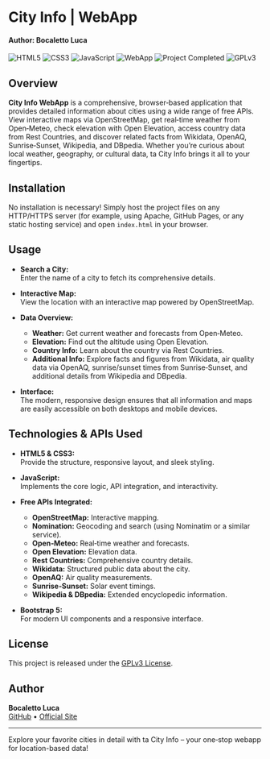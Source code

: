 # City Info | WebApp
#### Author: Bocaletto Luca

![HTML5](https://img.shields.io/badge/HTML5-E34F26?logo=html5&style=for-the-badge)
![CSS3](https://img.shields.io/badge/CSS3-1572B6?logo=css3&style=for-the-badge)
![JavaScript](https://img.shields.io/badge/JavaScript-F7DF1E?logo=javascript&style=for-the-badge)
![WebApp](https://img.shields.io/badge/ta_City_Info-WebApp-blue?style=for-the-badge)
![Project Completed](https://img.shields.io/badge/Project-Completed-green?style=for-the-badge)
![GPLv3](https://img.shields.io/badge/License-GPLv3-blue?style=for-the-badge)

## Overview

**City Info WebApp** is a comprehensive, browser‑based application that provides detailed information about cities using a wide range of free APIs. View interactive maps via OpenStreetMap, get real‑time weather from Open‑Meteo, check elevation with Open Elevation, access country data from Rest Countries, and discover related facts from Wikidata, OpenAQ, Sunrise‑Sunset, Wikipedia, and DBpedia. Whether you’re curious about local weather, geography, or cultural data, ta City Info brings it all to your fingertips.

## Installation

No installation is necessary! Simply host the project files on any HTTP/HTTPS server (for example, using Apache, GitHub Pages, or any static hosting service) and open `index.html` in your browser.

## Usage

- **Search a City:**  
  Enter the name of a city to fetch its comprehensive details.
  
- **Interactive Map:**  
  View the location with an interactive map powered by OpenStreetMap.
  
- **Data Overview:**  
  - **Weather:** Get current weather and forecasts from Open‑Meteo.  
  - **Elevation:** Find out the altitude using Open Elevation.  
  - **Country Info:** Learn about the country via Rest Countries.  
  - **Additional Info:** Explore facts and figures from Wikidata, air quality data via OpenAQ, sunrise/sunset times from Sunrise‑Sunset, and additional details from Wikipedia and DBpedia.

- **Interface:**  
  The modern, responsive design ensures that all information and maps are easily accessible on both desktops and mobile devices.

## Technologies & APIs Used

- **HTML5 & CSS3:**  
  Provide the structure, responsive layout, and sleek styling.
- **JavaScript:**  
  Implements the core logic, API integration, and interactivity.

- **Free APIs Integrated:**
  - **OpenStreetMap:** Interactive mapping.
  - **Nomination:** Geocoding and search (using Nominatim or a similar service).
  - **Open‑Meteo:** Real‑time weather and forecasts.
  - **Open Elevation:** Elevation data.
  - **Rest Countries:** Comprehensive country details.
  - **Wikidata:** Structured public data about the city.
  - **OpenAQ:** Air quality measurements.
  - **Sunrise‑Sunset:** Solar event timings.
  - **Wikipedia & DBpedia:** Extended encyclopedic information.

- **Bootstrap 5:**  
  For modern UI components and a responsive interface.

## License

This project is released under the [GPLv3 License](https://www.gnu.org/licenses/gpl-3.0.en.html).

## Author

**Bocaletto Luca**  
[GitHub](https://bocaletto-luca.github.io) • [Official Site](https://bocalettoluca.altervista.org)

---

Explore your favorite cities in detail with ta City Info – your one‑stop webapp for location-based data!
